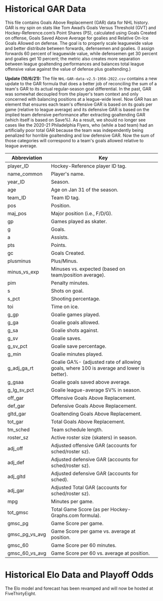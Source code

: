 # Historical GAR Data
This file contains Goals Above Replacement (GAR) data for NHL history. GAR is my spin on stats like Tom Awad’s Goals Versus Threshold (GVT) and Hockey-Reference.com’s Point Shares (PS), calculated using Goals Created on offense, Goals Saved Above Average for goalies and Relative On-Ice Goals Allowed on defense. The goal is to properly scale leaguewide value and better distribute between forwards, defensemen and goalies. (I assign forwards 60 percent of leaguewide value, while defensemen get 30 percent and goalies get 10 percent; the metric also creates more separation between league goaltending performances and balances total league offensive value against the value of defense plus goaltending.)

**Update (10/6/21):** The file ```NHL-GAR-data-v2.5-1956-2022.csv``` contains a new update to the GAR formula that does a better job of reconciling the sum of a team's GAR to its actual regular-season goal differential. In the past, GAR was somewhat decoupled from the player's team context and only concerned with balancing positions at a league-wide level. Now GAR has an element that ensures each team's offensive GAR is based on its goals per game (relative to league average) and its defensive GAR is based on the implied team defensive performance after extracting goaltending GAR (which itself is based on Save%). As a result, we should no longer see cases like the 2020-21 Philadelphia Flyers, who (while a bad team) had an artificially poor total GAR because the team was independently being penalized for horrible goaltending and low defensive GAR. Now the sum of those categories will correspond to a team's goals allowed relative to league average.



|  Abbreviation  |                                           Key                                            |
|----------------|------------------------------------------------------------------------------------------|
| player_ID      | Hockey-Reference player ID tag.                                                          |
| name_common    | Player's name.                                                                           |
| year_ID        | Season.                                                                                  |
| age            | Age on Jan 31 of the season.                                                             |
| team_ID        | Team ID tag.                                                                             |
| pos            | Position.                                                                                |
| maj_pos        | Major position (i.e., F/D/G).                                                            |
| gp             | Games played as skater.                                                                  |
| g              | Goals.                                                                                   |
| a              | Assists.                                                                                 |
| pts            | Points.                                                                                  |
| gc             | Goals Created.                                                                           |
| plusminus      | Plus/Minus.                                                                              |
| minus_vs_exp   | Minuses vs. expected (based on team/position average).                                   |
| pim            | Penalty minutes.                                                                         |
| s              | Shots on goal.                                                                           |
| s_pct          | Shooting percentage.                                                                     |
| toi            | Time on ice.                                                                             |
| g_gp           | Goalie games played.                                                                     |
| g_ga           | Goalie goals allowed.                                                                    |
| g_sa           | Goalie shots against.                                                                    |
| g_sv           | Goalie saves.                                                                            |
| g_sv_pct       | Goalie save percentage.                                                                  |
| g_min          | Goalie minutes played.                                                                   |
| g_adj_ga_rt    | Goalie GA%- (adjusted rate of allowing goals, where 100 is average and lower is better). |
| g_gsaa         | Goalie goals saved above average.                                                        |
| g_lg_sv_pct    | Goalie league-average SV% in season.                                                     |
| off_gar        | Offensive Goals Above Replacement.                                                       |
| def_gar        | Defensive Goals Above Replacement.                                                       |
| gltd_gar       | Goaltending Goals Above Replacement.                                                     |
| tot_gar        | Total Goals Above Replacement.                                                           |
| tm_sched       | Team schedule length.                                                                    |
| roster_sz      | Active roster size (skaters) in season.                                                  |
| adj_off        | Adjusted offensive GAR (accounts for sched/roster sz).                                   |
| adj_def        | Adjusted defensive GAR (accounts for sched/roster sz).                                   |
| adj_gltd       | Adjusted defensive GAR (accounts for sched).                                             |
| adj_gar        | Adjusted Total GAR (accounts for sched/roster sz).                                       |
| mpg            | Minutes per game.                                                                        |
| tot_gmsc       | Total Game Score (as per Hockey-Graphs.com formula).                                     |
| gmsc_pg        | Game Score per game.                                                                     |
| gmsc_pg_vs_avg | Game Score per game vs. average at position.                                             |
| gmsc_60        | Game Score per 60 minutes.                                                               |
| gmsc_60_vs_avg | Game Score per 60 vs. average at position.                                               |



# Historical Elo Data and Playoff Odds

The Elo model and forecast has been revamped and will now be hosted at FiveThirtyEight.
